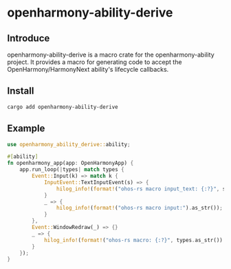 # openharmony-ability-derive

## Introduce

openharmony-ability-derive is a macro crate for the openharmony-ability project. It provides a macro for generating code to accept the OpenHarmony/HarmonyNext ability's lifecycle callbacks.


## Install

```bash
cargo add openharmony-ability-derive
```

## Example

```rust
use openharmony_ability_derive::ability;

#[ability]
fn openharmony_app(app: OpenHarmonyApp) {
    app.run_loop(|types| match types {
        Event::Input(k) => match k {
            InputEvent::TextInputEvent(s) => {
                hilog_info!(format!("ohos-rs macro input_text: {:?}", s).as_str());
            }
            _ => {
                hilog_info!(format!("ohos-rs macro input:").as_str());
            }
        },
        Event::WindowRedraw(_) => {}
        _ => {
            hilog_info!(format!("ohos-rs macro: {:?}", types.as_str()).as_str());
        }
    });
}
```